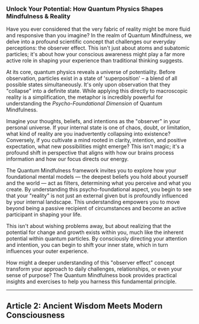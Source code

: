 ### Unlock Your Potential: How Quantum Physics Shapes Mindfulness & Reality
Have you ever considered that the very fabric of reality might be more fluid and responsive than you imagine? In the realm of Quantum Mindfulness, we delve into a profound scientific concept that challenges our everyday perceptions: the observer effect. This isn't just about atoms and subatomic particles; it's about how your conscious awareness might play a far more active role in shaping your experience than traditional thinking suggests.

At its core, quantum physics reveals a universe of potentiality. Before observation, particles exist in a state of 'superposition' – a blend of all possible states simultaneously. It's only upon observation that they "collapse" into a definite state. While applying this directly to macroscopic reality is a simplification, the metaphor is incredibly powerful for understanding the *Psycho-Foundational Dimension* of Quantum Mindfulness.

Imagine your thoughts, beliefs, and intentions as the "observer" in your personal universe. If your internal state is one of chaos, doubt, or limitation, what kind of reality are you inadvertently collapsing into existence? Conversely, if you cultivate a mind rooted in clarity, intention, and positive expectation, what new possibilities might emerge? This isn't magic; it's a profound shift in perspective that aligns with how our brains process information and how our focus directs our energy.

The Quantum Mindfulness framework invites you to explore how your foundational mental models — the deepest beliefs you hold about yourself and the world — act as filters, determining what you perceive and what you create. By understanding this psycho-foundational aspect, you begin to see that your "reality" is not just an external given but is profoundly influenced by your internal landscape. This understanding empowers you to move beyond being a passive recipient of circumstances and become an active participant in shaping your life.

This isn't about wishing problems away, but about realizing that the potential for change and growth exists within you, much like the inherent potential within quantum particles. By consciously directing your attention and intention, you can begin to shift your inner state, which in turn influences your outer experience.

How might a deeper understanding of this "observer effect" concept transform your approach to daily challenges, relationships, or even your sense of purpose? The Quantum Mindfulness book provides practical insights and exercises to help you harness this fundamental principle.

---

## Article 2: Ancient Wisdom Meets Modern Consciousness